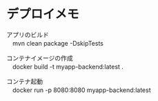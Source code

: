 # デプロイメモ
アプリのビルド  
　mvn clean package -DskipTests

コンテナイメージの作成  
　docker build -t myapp-backend:latest .  

コンテナ起動  
　docker run -p 8080:8080 myapp-backend:latest

